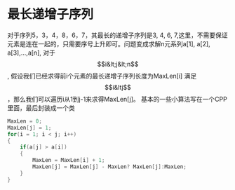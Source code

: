 # 最长递增子序列

对于序列5，3，4，8，6，7，其最长的递增子序列是3, 4, 6, 7,这里，不需要保证元素是连在一起的，只需要序号上升即可。问题变成求解n元系列a\[1\], a\[2\], a\[3\],...,a\[n\], 对于$$i&lt;j&lt;n$$, 假设我们已经求得前i个元素的最长递增子序列长度为MaxLen\[i\] 满足$$i&ltj$$，那么我们可以遍历i从1到j-1来求得MaxLen\[j\]。 基本的一些小算法写在一个CPP里面，最后封装成一个类

```cpp
MaxLen = 0;
MaxLen[j] = 1;
for(i = 1; i < j; i++)
{
    if(a[j] > a[i])
    {
        MaxLen = MaxLen[i] + 1;
        MaxLen[j] = MaxLen[j] - MaxLen? MaxLen[j]:MaxLen;
    }
}
```



